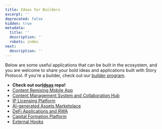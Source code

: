 ```yaml
---
title: Ideas for Builders
excerpt: ''
deprecated: false
hidden: true
metadata:
  title: ''
  description: ''
  robots: index
next:
  description: ''
---
```

Below are some useful applications that can be built in the ecosystem, and you are welcome to share your bold ideas and applications built with Story Protocol. If you're a builder, check out our [builder program](https://www.storyprotocol.xyz/builder-program). 

* **Check out our[Ideas](https://github.com/storyprotocol/ideas)  repo!**
* [Content Remixing Mobile App](doc:content-remixing-mobile-app)
* [Content Management System and Collaboration Hub](doc:content-management-system-and-collaboration-hub)
* [IP Licensing Platform](doc:ip-licensing-platform)
* [AI-generated Assets Marketplace](doc:ai-generated-assets-marketplace)
* [DeFi Applications and RWA](doc:defi-applications-and-rwa)
* [Capital Formation Platform](doc:capital-formation-platform)
* [External Hooks](doc:external-hooks)

#